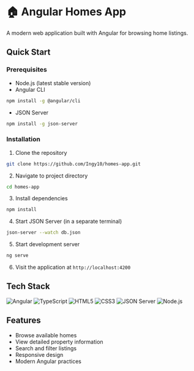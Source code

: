 # 🏠 Angular Homes App
A modern web application built with Angular for browsing home listings.

## Quick Start
### Prerequisites
- Node.js (latest stable version)
- Angular CLI
```bash
npm install -g @angular/cli
```
- JSON Server
```bash
npm install -g json-server
```

### Installation
1. Clone the repository
```bash
git clone https://github.com/Ingy10/homes-app.git
```

2. Navigate to project directory
```bash
cd homes-app
```

3. Install dependencies
```bash
npm install
```

4. Start JSON Server (in a separate terminal)
```bash
json-server --watch db.json
```

5. Start development server
```bash
ng serve
```

6. Visit the application at `http://localhost:4200`

## Tech Stack
![Angular](https://img.shields.io/badge/Angular-DD0031?style=for-the-badge&logo=angular&logoColor=white)
![TypeScript](https://img.shields.io/badge/TypeScript-007ACC?style=for-the-badge&logo=typescript&logoColor=white)
![HTML5](https://img.shields.io/badge/HTML5-E34F26?style=for-the-badge&logo=html5&logoColor=white)
![CSS3](https://img.shields.io/badge/CSS3-1572B6?style=for-the-badge&logo=css3&logoColor=white)
![JSON Server](https://img.shields.io/badge/JSON%20Server-000000?style=for-the-badge&logo=json&logoColor=white)
![Node.js](https://img.shields.io/badge/Node.js-339933?style=for-the-badge&logo=nodedotjs&logoColor=white)

## Features
- Browse available homes
- View detailed property information
- Search and filter listings
- Responsive design
- Modern Angular practices
